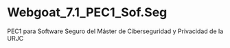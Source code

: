 # Webgoat_7.1_PEC1_Sof.Seg
 PEC1 para Software Seguro del Máster de Ciberseguridad y Privacidad de la URJC

